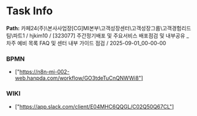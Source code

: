 # Task Info

**Path:** 카페24(주)\본사사업장\[CG]MI본부\고객성장센터\고객성장그룹\고객경험리드팀\파트1 / hjkim10 / [323077] 주간정기배포 및 주요서비스 배포점검 및 내부공유 _ 차주 예비 목록 FAQ 및 센터 내부 가이드 점검 / 2025-09-01_00-00-00

### BPMN
- ["https://n8n-mi-002-web.hanpda.com/workflow/GO3tdeTuCnQNWWi8"]

### WIKI
- ["https://app.slack.com/client/E04MHC6QQGL/C02Q50Q67CL"]

